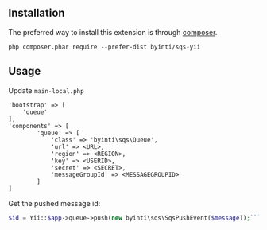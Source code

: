 Installation
------------

The preferred way to install this extension is through [composer](http://getcomposer.org/download/).

```
php composer.phar require --prefer-dist byinti/sqs-yii
```

Usage
------------
Update `main-local.php` 

    'bootstrap' => [
        'queue'
    ],
    'components' => [
            'queue' => [
                'class' => 'byinti\sqs\Queue',
                'url' => <URL>,
                'region' => <REGION>,
                'key' => <USERID>,
                'secret' => <SECRET>,
                'messageGroupId' => <MESSAGEGROUPID>
            ]
    ]

Get the pushed message id:    
```php
$id = Yii::$app->queue->push(new byinti\sqs\SqsPushEvent($message));```